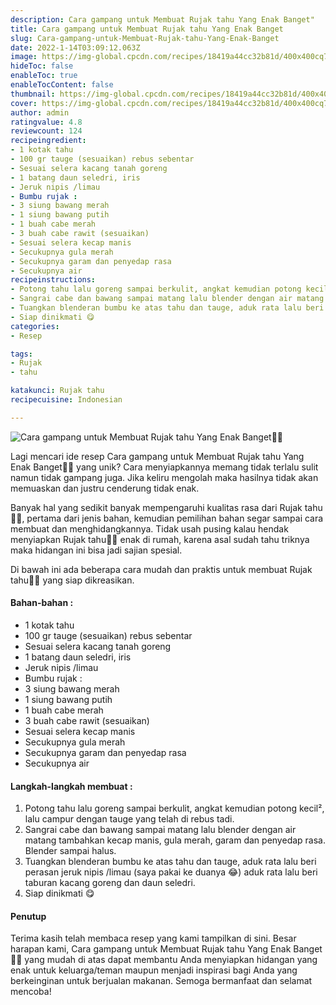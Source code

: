```yaml
---
description: Cara gampang untuk Membuat Rujak tahu Yang Enak Banget"
title: Cara gampang untuk Membuat Rujak tahu Yang Enak Banget
slug: Cara-gampang-untuk-Membuat-Rujak-tahu-Yang-Enak-Banget
date: 2022-1-14T03:09:12.063Z
image: https://img-global.cpcdn.com/recipes/18419a44cc32b81d/400x400cq70/photo.jpg
hideToc: false
enableToc: true
enableTocContent: false
thumbnail: https://img-global.cpcdn.com/recipes/18419a44cc32b81d/400x400cq70/photo.jpg
cover: https://img-global.cpcdn.com/recipes/18419a44cc32b81d/400x400cq70/photo.jpg
author: admin
ratingvalue: 4.8
reviewcount: 124
recipeingredient:
- 1 kotak tahu
- 100 gr tauge (sesuaikan) rebus sebentar
- Sesuai selera kacang tanah goreng
- 1 batang daun seledri, iris
- Jeruk nipis /limau
- Bumbu rujak :
- 3 siung bawang merah
- 1 siung bawang putih
- 1 buah cabe merah
- 3 buah cabe rawit (sesuaikan)
- Sesuai selera kecap manis
- Secukupnya gula merah
- Secukupnya garam dan penyedap rasa
- Secukupnya air
recipeinstructions:
- Potong tahu lalu goreng sampai berkulit, angkat kemudian potong kecil², lalu campur dengan tauge yang telah di rebus tadi.
- Sangrai cabe dan bawang sampai matang lalu blender dengan air matang tambahkan kecap manis, gula merah, garam dan penyedap rasa. Blender sampai halus.
- Tuangkan blenderan bumbu ke atas tahu dan tauge, aduk rata lalu beri perasan jeruk nipis /limau (saya pakai ke duanya 😂) aduk rata lalu beri taburan kacang goreng dan daun seledri.
- Siap dinikmati 😋
categories:
- Resep

tags:
- Rujak
- tahu

katakunci: Rujak tahu
recipecuisine: Indonesian

---
```


![Cara gampang untuk Membuat Rujak tahu Yang Enak Banget👩‍🍳](https://img-global.cpcdn.com/recipes/18419a44cc32b81d/400x400cq70/photo.jpg)

Lagi mencari ide resep Cara gampang untuk Membuat Rujak tahu Yang Enak Banget👩‍🍳 yang unik? Cara menyiapkannya memang tidak terlalu sulit namun tidak gampang juga. Jika keliru mengolah maka hasilnya tidak akan memuaskan dan justru cenderung tidak enak.

Banyak hal yang sedikit banyak mempengaruhi kualitas rasa dari Rujak tahu👩‍🍳, pertama dari jenis bahan, kemudian pemilihan bahan segar sampai cara membuat dan menghidangkannya. Tidak usah pusing kalau hendak menyiapkan Rujak tahu👩‍🍳 enak di rumah, karena asal sudah tahu triknya maka hidangan ini bisa jadi sajian spesial.

Di bawah ini ada beberapa cara mudah dan praktis untuk membuat Rujak tahu👩‍🍳 yang siap dikreasikan.

<!--inarticleads1-->

#### Bahan-bahan :

- 1 kotak tahu
- 100 gr tauge (sesuaikan) rebus sebentar
- Sesuai selera kacang tanah goreng
- 1 batang daun seledri, iris
- Jeruk nipis /limau
- Bumbu rujak :
- 3 siung bawang merah
- 1 siung bawang putih
- 1 buah cabe merah
- 3 buah cabe rawit (sesuaikan)
- Sesuai selera kecap manis
- Secukupnya gula merah
- Secukupnya garam dan penyedap rasa
- Secukupnya air

<!--inarticleads2-->

#### Langkah-langkah membuat :

1. Potong tahu lalu goreng sampai berkulit, angkat kemudian potong kecil², lalu campur dengan tauge yang telah di rebus tadi.
1. Sangrai cabe dan bawang sampai matang lalu blender dengan air matang tambahkan kecap manis, gula merah, garam dan penyedap rasa. Blender sampai halus.
1. Tuangkan blenderan bumbu ke atas tahu dan tauge, aduk rata lalu beri perasan jeruk nipis /limau (saya pakai ke duanya 😂) aduk rata lalu beri taburan kacang goreng dan daun seledri.
1. Siap dinikmati 😋

#### Penutup

Terima kasih telah membaca resep yang kami tampilkan di sini. Besar harapan kami, Cara gampang untuk Membuat Rujak tahu Yang Enak Banget👩‍🍳 yang mudah di atas dapat membantu Anda menyiapkan hidangan yang enak untuk keluarga/teman maupun menjadi inspirasi bagi Anda yang berkeinginan untuk berjualan makanan. Semoga bermanfaat dan selamat mencoba!